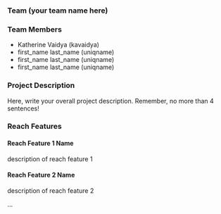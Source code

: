 ### Team (your team name here)
### Team Members
* Katherine Vaidya (kavaidya)
* first_name last_name (uniqname)
* first_name last_name (uniqname)
* first_name last_name (uniqname)

### Project Description
Here, write your overall project description.
Remember, no more than 4 sentences!

### Reach Features

#### Reach Feature 1 Name
description of reach feature 1

#### Reach Feature 2 Name
description of reach feature 2

...
